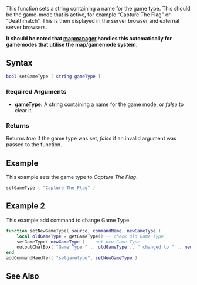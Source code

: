 This function sets a string containing a name for the game type. This should be the game-mode that is active, for example “Capture The Flag” or “Deathmatch”. This is then displayed in the server browser and external server browsers.

**It should be noted that [mapmanager](/docs/mapmanager.md "wikilink") handles this automatically for gamemodes that utilise the map/gamemode system.**

Syntax
------

``` lua
bool setGameType ( string gameType )
```

### Required Arguments

-   **gameType:** A string containing a name for the game mode, or *false* to clear it.

### Returns

Returns *true* if the game type was set, *false* if an invalid argument was passed to the function.

Example
-------

This example sets the game type to *Capture The Flag*.

``` lua
setGameType ( "Capture The Flag" )
```

Example 2
---------

This example add command to change Game Type.

``` lua
function setNewGameType( source, commandName, newGameType )
    local oldGameType = getGameType() -- check old Game Type
    setGameType( newGameType ) -- set new Game Type
    outputChatBox( "Game Type " .. oldGameType .. " changed to " .. newGameType .. ".", getRootElement(), 255, 128, 0 )
end
addCommandHandler( "setgametype", setNewGameType )
```

See Also
--------
